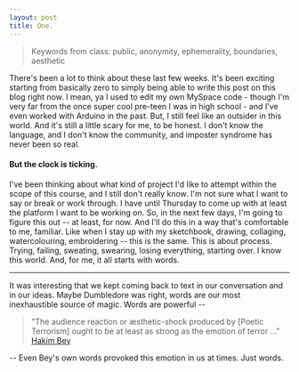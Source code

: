 ```yaml
---
layout: post
title: One.
---
```


> Keywords from class: public, anonymity, ephemerality, boundaries, aesthetic

There's been a lot to think about these last few weeks. It's been exciting starting from basically zero to simply being able to write this post on this blog right now. I mean, ya I used to edit my own MySpace code - though I'm very far from the once super cool pre-teen I was in high school - and I've even worked with Arduino in the past. But, I still feel like an outsider in this world. And it's still a little scary for me, to be honest. I don't know the language, and I don't know the community, and imposter syndrome has never been so real.

#### But the clock is ticking.
I've been thinking about what kind of project I'd like to attempt within the scope of this course, and I still don't really know. I'm not sure what I want to say or break or work through. I have until Thursday to come up with at least the platform I want to be working on. So, in the next few days, I'm going to figure this out -- at least, for now. And I'll do this in a way that's comfortable to me, familiar. Like when I stay up with my sketchbook, drawing, collaging, watercolouring, embroidering -- this is the same. This is about process. Trying, failing, sweating, swearing, losing everything, starting over. I know this world. And, for me, it all starts with words.

---

It was interesting that we kept coming back to text in our conversation and in our ideas. Maybe Dumbledore was right, words are our most inexhaustible source of magic. Words are powerful -- 

> "The audience reaction or æsthetic-shock produced by [Poetic Terrorism] ought to be at least as strong as the emotion of terror ..." [Hakim Bey](https://ia800208.us.archive.org/14/items/al_Hakim_Bey_T.A.Z._The_Temporary_Autonomous_Zone_Ontological_Anarchy_Poetic_Terror/Hakim_Bey__T.A.Z.__The_Temporary_Autonomous_Zone__Ontological_Anarchy__Poetic_Terrorism_a4.pdf)

-- Even Bey's own words provoked this emotion in us at times. Just words. 
